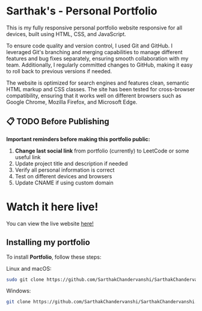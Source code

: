 # Sarthak's - Personal Portfolio

This is my fully responsive personal portfolio website responsive for all devices, built using HTML, CSS, and JavaScript.

To ensure code quality and version control, I used Git and GitHub. I leveraged Git's branching and merging capabilities to manage different features and bug fixes separately, ensuring smooth collaboration with my team. Additionally, I regularly committed changes to GitHub, making it easy to roll back to previous versions if needed.

The website is optimized for search engines and features clean, semantic HTML markup and CSS classes. The site has been tested for cross-browser compatibility, ensuring that it works well on different browsers such as Google Chrome, Mozilla Firefox, and Microsoft Edge.

## 📋 TODO Before Publishing

**Important reminders before making this portfolio public:**

1. **Change last social link** from portfolio (currently) to LeetCode or some useful link
2. Update project title and description if needed
3. Verify all personal information is correct
4. Test on different devices and browsers
5. Update CNAME if using custom domain

# Watch it here live!
You can view the live website [here!](https://sarthakchandervanshi.github.io/)


## Installing my portfolio

To install **Portfolio**, follow these steps:

Linux and macOS:

```bash
sudo git clone https://github.com/SarthakChandervanshi/SarthakChandervanshi.github.io.git
```

Windows:

```bash
git clone https://github.com/SarthakChandervanshi/SarthakChandervanshi.github.io.git
```
